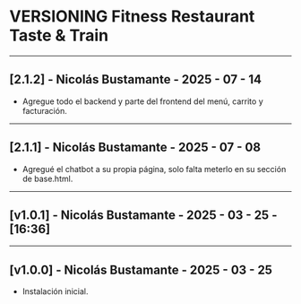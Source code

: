 # VERSIONING Fitness Restaurant Taste & Train

---

## [2.1.2] - Nicolás Bustamante - 2025 - 07 - 14
- Agregue todo el backend y parte del frontend del menú, carrito y facturación.
---

## [2.1.1] - Nicolás Bustamante - 2025 - 07 - 08
- Agregué el chatbot a su propia página, solo falta meterlo en su sección de base.html.

---

## [v1.0.1] - Nicolás Bustamante - 2025 - 03 - 25 - [16:36]

---
## [v1.0.0] - Nicolás Bustamante - 2025 - 03 - 25
- Instalación inicial.